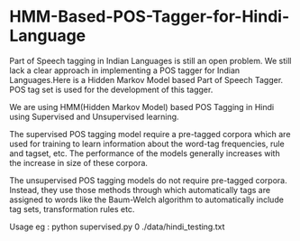 # HMM-Based-POS-Tagger-for-Hindi-Language

Part of Speech tagging in Indian Languages is still an open problem. We still lack a clear approach in implementing a POS tagger for Indian Languages.Here is a Hidden Markov Model based Part of Speech Tagger. POS tag set is used for the development of this tagger.

We are using HMM(Hidden Markov Model) based POS Tagging in Hindi using Supervised and Unsupervised learning.

The supervised POS tagging model require a pre-tagged corpora which are used for training to learn information about the word-tag frequencies, rule and tagset, etc. The performance of the models generally increases with the increase in size of these corpora.

The unsupervised POS tagging models do not require pre-tagged corpora. Instead, they use those methods through which automatically tags are assigned to words like the Baum-Welch algorithm to automatically include tag sets, transformation rules etc. 


Usage eg : python supervised.py 0 ./data/hindi_testing.txt
